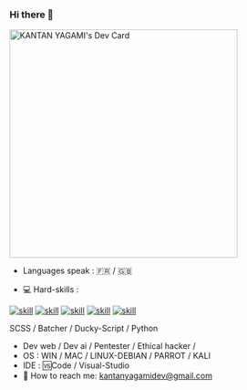 ### Hi there 👋


<a href="https://app.daily.dev/KANTANDEV"><img src="https://api.daily.dev/devcards/7fbecf1871794289aea4848aa71d2351.png?r=vs2" width="400" alt="KANTAN YAGAMI's Dev Card"/></a>


- Languages speak : 🇫🇷 / 🇬🇧

- 💻 Hard-skills :

[![skill](https://pure-escarpment-54474.herokuapp.com/api?type=html)](https://github.com/betterTisen/github-skill-card)  [![skill](https://pure-escarpment-54474.herokuapp.com/api?type=css)](https://github.com/betterTisen/github-skill-card)  [![skill](https://pure-escarpment-54474.herokuapp.com/api?type=javascript)](https://github.com/betterTisen/github-skill-card)  [![skill](https://pure-escarpment-54474.herokuapp.com/api?type=react)](https://github.com/betterTisen/github-skill-card) [![skill](https://pure-escarpment-54474.herokuapp.com/api?type=typescript)](https://github.com/betterTisen/github-skill-card)

SCSS / Batcher / Ducky-Script / Python

- Dev web / Dev ai / Pentester / Ethical hacker /
- OS : WIN / MAC / LINUX-DEBIAN / PARROT / KALI
- IDE : 🆚Code / Visual-Studio
- 📧  How to reach me: kantanyagamidev@gmail.com
